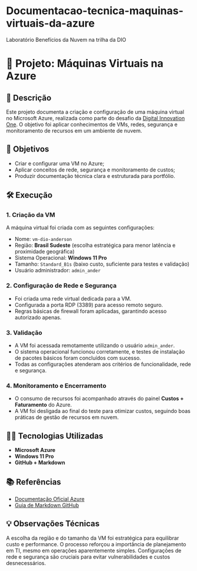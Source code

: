 # Documentacao-tecnica-maquinas-virtuais-da-azure
Laboratório Benefícios da Nuvem na trilha da DIO

# 🚀 Projeto: Máquinas Virtuais na Azure

## 📖 Descrição
Este projeto documenta a criação e configuração de uma máquina virtual no Microsoft Azure, realizada como parte do desafio da [Digital Innovation One](https://dio.me). O objetivo foi aplicar conhecimentos de VMs, redes, segurança e monitoramento de recursos em um ambiente de nuvem.

## 🎯 Objetivos
- Criar e configurar uma VM no Azure;
- Aplicar conceitos de rede, segurança e monitoramento de custos;
- Produzir documentação técnica clara e estruturada para portfólio.

## 🛠️ Execução

### 1. Criação da VM
A máquina virtual foi criada com as seguintes configurações:
- Nome: `vm-dio-anderson`
- Região: **Brasil Sudeste** (escolha estratégica para menor latência e proximidade geográfica)
- Sistema Operacional: **Windows 11 Pro**
- Tamanho: `Standard_B1s` (baixo custo, suficiente para testes e validação)
- Usuário administrador: `admin_ander`

### 2. Configuração de Rede e Segurança
- Foi criada uma rede virtual dedicada para a VM.
- Configurada a porta RDP (3389) para acesso remoto seguro.
- Regras básicas de firewall foram aplicadas, garantindo acesso autorizado apenas.

### 3. Validação
- A VM foi acessada remotamente utilizando o usuário `admin_ander`.
- O sistema operacional funcionou corretamente, e testes de instalação de pacotes básicos foram concluídos com sucesso.
- Todas as configurações atenderam aos critérios de funcionalidade, rede e segurança.

### 4. Monitoramento e Encerramento
- O consumo de recursos foi acompanhado através do painel **Custos + Faturamento** do Azure.
- A VM foi desligada ao final do teste para otimizar custos, seguindo boas práticas de gestão de recursos em nuvem.

## 🧑‍💻 Tecnologias Utilizadas
- **Microsoft Azure**
- **Windows 11 Pro**
- **GitHub + Markdown**

## 📚 Referências
- [Documentação Oficial Azure](https://learn.microsoft.com/azure/virtual-machines/)
- [Guia de Markdown GitHub](https://docs.github.com/pt/get-started/writing-on-github)

## 💡 Observações Técnicas
   A escolha da região e do tamanho da VM foi estratégica para equilibrar custo e performance. O processo reforçou a importância de planejamento em TI, mesmo em operações aparentemente simples. Configurações de rede e segurança são cruciais para evitar vulnerabilidades e custos desnecessários.
